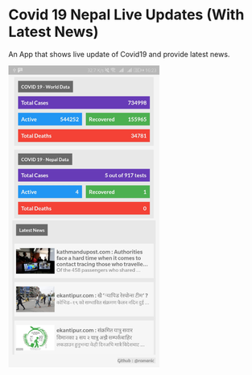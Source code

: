 # Covid 19 Nepal Live Updates (With Latest News)

An App that shows live update of Covid19 and provide latest news.

<img src="https://github.com/ramanic/Covid-19-Live-Update-With-Latest-News-Nepal-/raw/master/scrnshot.jpg" height='600px' width='300px'>
